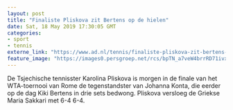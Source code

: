 ```yaml
---
layout: post
title: "Finaliste Pliskova zit Bertens op de hielen"
date: Sat, 18 May 2019 17:30:05 GMT
categories: 
- sport 
- tennis 
externe_link: "https://www.ad.nl/tennis/finaliste-pliskova-zit-bertens-op-de-hielen~a329ff37/"
feature_image: "https://images0.persgroep.net/rcs/bpTN_a7veW4brrRD71ivxkD3omY/diocontent/148697991/_fitwidth/400/?appId=21791a8992982cd8da851550a453bd7f&quality=0.7"
---
```


De Tsjechische tennisster Karolina Pliskova is morgen in de finale van het WTA-toernooi van Rome de tegenstandster van Johanna Konta, die eerder op de dag Kiki Bertens in drie sets bedwong. Pliskova versloeg de Griekse Maria Sakkari met 6-4 6-4.
